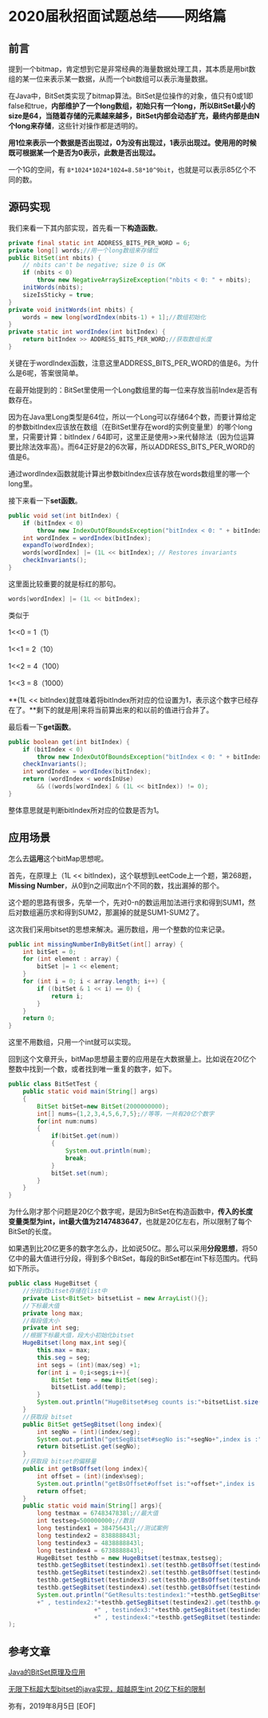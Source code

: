 # 2020届秋招面试题总结——网络篇

## 前言

提到一个bitmap，肯定想到它是非常经典的海量数据处理工具，其本质是用bit数组的某一位来表示某一数据，从而一个bit数组可以表示海量数据。

在Java中，BitSet类实现了bitmap算法。BitSet是位操作的对象，值只有0或1即false和true，**内部维护了一个long数组，初始只有一个long，所以BitSet最小的size是64，当随着存储的元素越来越多，BitSet内部会动态扩充，最终内部是由N个long来存储**，这些针对操作都是透明的。

**用1位来表示一个数据是否出现过，0为没有出现过，1表示出现过。使用用的时候既可根据某一个是否为0表示，此数是否出现过。**

一个1G的空间，有 `8*1024*1024*1024=8.58*10^9bit`，也就是可以表示85亿个不同的数。

## 源码实现

我们来看一下其内部实现，首先看一下**构造函数**。

```java
private final static int ADDRESS_BITS_PER_WORD = 6;
private long[] words;//用一个long数组来存储位
public BitSet(int nbits) {
    // nbits can't be negative; size 0 is OK
    if (nbits < 0)
        throw new NegativeArraySizeException("nbits < 0: " + nbits);
    initWords(nbits);
    sizeIsSticky = true;
}
private void initWords(int nbits) {
    words = new long[wordIndex(nbits-1) + 1];//数组初始化
}
private static int wordIndex(int bitIndex) {
    return bitIndex >> ADDRESS_BITS_PER_WORD;//获取数组长度
}
```

关键在于wordIndex函数，注意这里ADDRESS_BITS_PER_WORD的值是6。为什么是6呢，答案很简单。

在最开始提到的：BitSet里使用一个Long数组里的每一位来存放当前Index是否有数存在。

因为在Java里Long类型是64位，所以一个Long可以存储64个数，而要计算给定的参数bitIndex应该放在数组（在BitSet里存在word的实例变量里）的哪个long里，只需要计算：bitIndex / 64即可，这里正是使用>>来代替除法（因为位运算要比除法效率高）。而64正好是2的6次幂，所以ADDRESS_BITS_PER_WORD的值是6。

通过wordIndex函数就能计算出参数bitIndex应该存放在words数组里的哪一个long里。

接下来看一下**set函数**。

```java
public void set(int bitIndex) {
    if (bitIndex < 0)
        throw new IndexOutOfBoundsException("bitIndex < 0: " + bitIndex);
    int wordIndex = wordIndex(bitIndex);
    expandTo(wordIndex);
    words[wordIndex] |= (1L << bitIndex); // Restores invariants
    checkInvariants();
}
```

这里面比较重要的就是标红的那句。

```java
words[wordIndex] |= (1L << bitIndex);
```

类似于

1<<0 = 1（1）

1<<1 = 2（10）

1<<2 = 4（100）

1<<3 = 8（1000）

**(1L << bitIndex)就意味着将bitIndex所对应的位设置为1，表示这个数字已经存在了。**剩下的就是用|来将当前算出来的和以前的值进行合并了。

最后看一下**get函数**。

```java
public boolean get(int bitIndex) {
    if (bitIndex < 0)
        throw new IndexOutOfBoundsException("bitIndex < 0: " + bitIndex);
    checkInvariants();
    int wordIndex = wordIndex(bitIndex);
    return (wordIndex < wordsInUse)
        && ((words[wordIndex] & (1L << bitIndex)) != 0);
}
```

整体意思就是判断bitIndex所对应的位数是否为1。

## 应用场景

怎么去**运用**这个bitMap思想呢。

首先，在原理上（1L << bitIndex)，这个联想到LeetCode上一个题，第268题，**Missing Number**，从0到n之间取出n个不同的数，找出漏掉的那个。

这个题的思路有很多，先举一个，先对0-n的数运用加法进行求和得到SUM1，然后对数组遍历求和得到SUM2，那漏掉的就是SUM1-SUM2了。

这次我们采用bitset的思想来解决。遍历数组，用一个整数的位来记录。

```java
public int missingNumberInByBitSet(int[] array) {
    int bitSet = 0;
    for (int element : array) {
        bitSet |= 1 << element;
    }
    for (int i = 0; i < array.length; i++) {
        if ((bitSet & 1 << i) == 0) {
            return i;
        }
    }
    return 0;
}
```

这里不用数组，只用一个int就可以实现。

回到这个文章开头，bitMap思想最主要的应用是在大数据量上。比如说在20亿个整数中找到一个数，或者找到唯一重复的数字，如下。

```java
public class BitSetTest {
    public static void main(String[] args)
    {
        BitSet bitSet=new BitSet(2000000000);
        int[] nums={1,2,3,4,5,6,7,5};//等等，一共有20亿个数字
        for(int num:nums)
        {
            if(bitSet.get(num))
            {
                System.out.println(num);
                break;
            }
            bitSet.set(num);
        }
    }
}
```

为什么刚才那个问题是20亿个数字呢，是因为BitSet在构造函数中，**传入的长度变量类型为int，int最大值为2147483647**，也就是20亿左右，所以限制了每个BitSet的长度。

如果遇到比20亿更多的数字怎么办，比如说50亿。那么可以采用**分段思想**，将50亿中的最大值进行分段，得到多个BitSet，每段的BitSet都在int下标范围内。代码如下所示。

```java
public class HugeBitset {
    //分段式bitset存储在list中
    private List<BitSet> bitsetList = new ArrayList(){};
    //下标最大值
    private long max;
    //每段值大小
    private int seg;
    //根据下标最大值，段大小初始化bitset
    HugeBitset(long max,int seg){
        this.max = max;
        this.seg = seg;
        int segs = (int)(max/seg) +1;
        for(int i = 0;i<segs;i++){
            BitSet temp = new BitSet(seg);
            bitsetList.add(temp);
        }
        System.out.println("HugeBitset#seg counts is:"+bitsetList.size()+", max is :"+max+", seg is :"+seg);
    }
    //获取段 bitset
    public BitSet getSegBitset(long index){
        int segNo = (int)(index/seg);
        System.out.println("getSegBitset#segNo is:"+segNo+",index is :"+index);
        return bitsetList.get(segNo);
    }
    //获取段 bitset的偏移量
    public int getBsOffset(long index){
        int offset = (int)(index%seg);
        System.out.println("getBsOffset#offset is:"+offset+",index is :"+index);
        return offset;
    }
    public static void main(String[] args){
        long testmax = 6748347838l;//最大值
        int testseg=500000000;//数目
        long testindex1 = 38475643l;//测试案例
        long testindex2 = 838888843l;
        long testindex3 = 4838888843l;
        long testindex4 = 6738888843l;
        HugeBitset testhb = new HugeBitset(testmax,testseg);
        testhb.getSegBitset(testindex1).set(testhb.getBsOffset(testindex1));
        testhb.getSegBitset(testindex2).set(testhb.getBsOffset(testindex2));
        testhb.getSegBitset(testindex3).set(testhb.getBsOffset(testindex3));
        testhb.getSegBitset(testindex4).set(testhb.getBsOffset(testindex4));
        System.out.println("GetResults:testindex1:"+testhb.getSegBitset(testindex1).get(testhb.getBsOffset(testindex1))
        +" , testindex2:"+testhb.getSegBitset(testindex2).get(testhb.getBsOffset(testindex2))
                        +" , testindex3:"+testhb.getSegBitset(testindex3).get(testhb.getBsOffset(testindex3))
                        +" , testindex4:"+testhb.getSegBitset(testindex4).get(testhb.getBsOffset(testindex4))
);
```

## 参考文章

[Java的BitSet原理及应用](https://www.jianshu.com/p/4fbad3a6d253)

[无限下标超大型bitset的java实现，超越原生int 20亿下标的限制](https://blog.csdn.net/flyflyflyflyflyfly/article/details/82952529)

弥有，2019年8月5日
[EOF]
